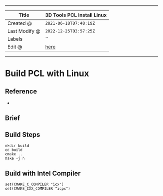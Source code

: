 -----

| Title         | 3D Tools PCL Install Linux                           |
| ------------- | ---------------------------------------------------- |
| Created @     | `2021-06-18T07:48:19Z`                               |
| Last Modify @ | `2022-12-25T03:57:25Z`                               |
| Labels        | \`\`                                                 |
| Edit @        | [here](https://github.com/junxnone/aiwiki/issues/79) |

-----

# Build PCL with Linux

## Reference

  - []()

## Brief

## Build Steps

    mkdir build
    cd build
    cmake ..
    make -j n

## Build with Intel Compiler

    set(CMAKE_C_COMPILER "icx")
    set(CMAKE_CXX_COMPILER "icpx")
